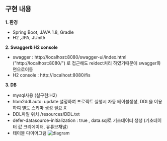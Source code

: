 
## 구현 내용

**1\. 환경**
* Spring Boot, JAVA 1.8, Gradle
* H2 ,JPA, JUnit5

**2\. Swagger& H2 console**
* swagger : http://localhost:8080/swagger-ui/index.html   ("http://localhost:8080/") 로 접근해도 reidect처리 하였기때문에 swagger화면으로이동
* H2 console : http://localhost:8080/fis

**3\. DB**
* mysql사용 (실구현:H2)
* hbm2ddl.auto: update 설정하여 프로젝트 실행시 자동 테이블생성, DDL을 이용하여 별도 스키마 생성 필요  X
* DDL파일 위치 /resources/DDL.txt
* defer-datasource-initialization : true , data.sql로 기초데이터 생성 (기초데이터 값 크리에이터, 유튜브채널)
* 테이블 다이어그램
![diagram](https://user-images.githubusercontent.com/73052947/170033104-98c8c30f-5fba-474d-9c47-653b02c3d100.PNG)
